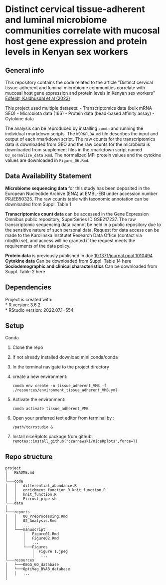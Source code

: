 # Distinct cervical tissue-adherent and luminal microbiome communities correlate with mucosal host gene expression and protein levels in Kenyan sex workers

## General info

This repository contains the code related to the article "Distinct cervical tissue-adherent and luminal microbiome communities correlate with mucosal host gene expression and protein levels in Kenyan sex workers" [Edfeldt, Kaldhusdal et al (2023)](https://doi.org/)

This project used multiple datasets: - Transcriptomics data (bulk mRNA-SEQ) - Microbiota data (16S) - Protein data (bead-based affinity assay) - Cytokine data

The analysis can be reproduced by installing `conda` and running the individual rmarkdown scripts. The `WORKFLOW.md` file describes the input and output of each rmarkdown script. The raw counts for the transcriptomics data is downloaded from GEO and the raw counts for the microbiota is downloaded from supplement files in the rmarkdown script named `03_normalize_data.Rmd`. The normalized MFI protein values and the cytokine values are downloaded in `Figure_06.Rmd`.

## Data Availability Statement

**Microbiome sequencing data** for this study has been deposited in the European Nucleotide Archive (ENA) at EMBL-EBI under accession number PRJEB50325. The raw counts table with taxonomic annotation can be downloaded from Suppl. Table 1

**Transcriptomics count data** can be accessed in the Gene Expression Omnibus public repository, SuperSeries ID GSE217237. The raw transcriptomic sequencing data cannot be held in a public repository due to the sensitive nature of such personal data. Request for data access can be made to the Karolinska Institutet Research Data Office (contact via rdo\@ki.se), and access will be granted if the request meets the requirements of the data policy.

**Protein data** is previously published in doi: [10.1371/journal.ppat.1010494](https://doi.org/10.1371/journal.ppat.1010494.s017)\
**Cytokine data** Can be downloaded from Suppl. Table 14 here\
**Sociodemographic and clinical characteristics** Can be downloaded from Suppl. Table 2 here

## Dependencies

Project is created with:\
\* R version: 3.6.2\
\* RStudio version: 2022.07.1+554

## Setup

Conda

1.  Clone the repo

2.  If not already installed download mini conda/conda

3.  In the terminal navigate to the project directory

4.  create a new environment:<br/>

    `conda env create -n tissue_adherent_VMB -f ./resources/environment_tissue_adherent_VMB.yml`

5.  Activate the environment:<br/>

    `conda activate tissue_adherent_VMB`

6.  Open your preferred text editor from terminal by :<br/>

    `/path/to/rstudio &`

7.  Install niceRplots package from github:<br/> `remotes::install_github("czarnewski/niceRplots",force=T)`

## Repo structure

    project
    │   README.md
    │  
    └───code
    │   │   differential_abundance.R
    │   │   enrichment_function.R knit_function.R
    │   │   knit_function.R
    │   │   Picrust_pipe.sh
    └───data
    │ 
    └───reports
    │   │   00_Preprocessing.Rmd
    │   │   02_Analysis.Rmd
    │   │   ...
    │   └───manuscript
    │       │   Figure01.Rmd
    │       │   Figure02.Rmd
    │       │   ...
    │       └───Figures
    │           │  Figure 1.jpeg 
    │           │   ...
    └───resources
    │   └───KEGG_GO_database
    │   └───OptiVag_BVAB_database
    │   │   ...
    │ 
